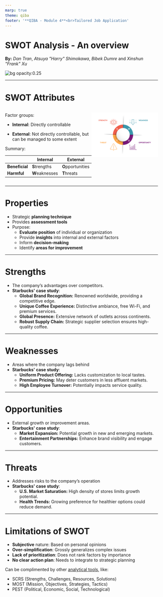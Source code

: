 ```yaml
---
marp: true
theme: qiba
footer: '**QIBA - Module 4**<br>Tailored Job Application'
---
```


<!-- Frank -->

<!-- 
_class: title
-->

<div class="title-header">

# SWOT Analysis - An overview

**By:** *Dan Tran*, *Atsuya "Harry" Shimokawa*, *Bibek Dumre* and *Xinshun "Frank" Xu*

</div>

![bg opacity:0.25](https://www.shutterstock.com/image-photo/handsome-male-beautiful-female-mobile-600nw-714655705.jpg)

---

# SWOT Attributes

<!-- Dan -->

<div style="display: flex">

<div>

Factor groups:

- **Internal**: Directly controllable

- **External**: Not directly controllable, but can be managed to some extent

Summary:

|                | Internal       | External          |
| -------------- | -------------- | ----------------- |
| **Beneficial** | **S**trengths  | **O**pportunities |
| **Harmful**    | **W**eaknesses | **T**hreats       |

</div>

<div>

![](./Swot_Analysis.png)

</div>

</div>

---

# Properties

<!-- Dan -->

- Strategic **planning technique**
- Provides **assessment tools**
- Purpose:
  - **Evaluate position** of individual or organization
  - Provide **insights** into internal and external factors
  - Inform **decision-making**
  - Identify **areas for improvement**

---

# **S**trengths

<!-- Bibek & Harry -->

- The company’s advantages over competitors.
- **Starbucks' case study**:
  - **Global Brand Recognition:** Renowned worldwide, providing a competitive edge.
  - **Unique Coffee Experience:** Distinctive ambiance, free Wi-Fi, and premium services.
  - **Global Presence:** Extensive network of outlets across continents.
  - **Robust Supply Chain:** Strategic supplier selection ensures high-quality coffee.

---

# **W**eaknesses

<!-- Bibek & Harry -->


- Areas where the company lags behind
- **Starbucks' case study**:
  - **Uniform Product Offering:** Lacks customization to local tastes.
  - **Premium Pricing:** May deter customers in less affluent markets.
  - **High Employee Turnover:** Potentially impacts service quality.

---

# **O**pportunities

<!-- Bibek & Harry -->

- External growth or improvement areas.
- **Starbucks' case study**:
  - **Market Expansion:** Potential growth in new and emerging markets.
  - **Entertainment Partnerships:** Enhance brand visibility and engage customers.
---

# **T**hreats

<!-- Bibek & Harry -->

- Addresses risks to the company’s operation
- **Starbucks' case study**:
  - **U.S. Market Saturation:** High density of stores limits growth potential.
  - **Health Trends:** Growing preference for healthier options could reduce demand.

---

# Limitations of SWOT

<!-- Frank -->

- **Subjective** nature: Based on personal opinions
- **Over-simplification**: Grossly generalizes complex issues
- **Lack of prioritization**: Does not rank factors by importance
- **No clear action plan**: Needs to integrate to strategic planning

Can be complimented by other [analytical tools](https://www.brainvire.com/blog/analytical-tools/), like: 
- SCRS (Strengths, Challenges, Resources, Solutions)
- MOST (Mission, Objectives, Strategies, Tactics)
- PEST (Political, Economic, Social, Technological)